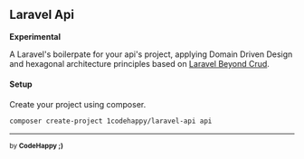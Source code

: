 ## Laravel Api

**Experimental**

A Laravel's boilerpate for your api's project, applying Domain Driven Design and hexagonal architecture principles based on [Laravel Beyond Crud](https://laravel-beyond-crud.com/).

#### Setup

Create your project using composer.

```bash
composer create-project 1codehappy/laravel-api api
```

---

<sub>by **CodeHappy ;)**</sub>